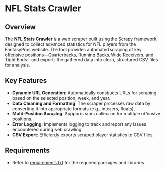 # NFL Stats Crawler

## Overview
The **NFL Stats Crawler** is a web scraper built using the Scrapy framework, designed to collect advanced statistics for NFL players from the FantasyPros website. The tool provides automated scraping of key offensive positions—Quarterbacks, Running Backs, Wide Receivers, and Tight Ends—and exports the gathered data into clean, structured CSV files for analysis.

## Key Features
- **Dynamic URL Generation**: Automatically constructs URLs for scraping based on the selected position, week, and year.
- **Data Cleaning and Formatting**: The scraper processes raw data by converting it into appropriate formats (e.g., integers, floats).
- **Multi-Position Scraping**: Supports stats collection for multiple offensive positions.
- **Error Logging**: Implements logging to track and report any issues encountered during web crawling.
- **CSV Export**: Efficiently exports scraped player statistics to CSV files.

## Requirements
- Refer to [requirements.txt](../requirements.txt) for the required packages and libraries
